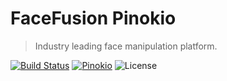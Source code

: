 FaceFusion Pinokio
==================

> Industry leading face manipulation platform.

[![Build Status](https://img.shields.io/github/actions/workflow/status/facefusion/facefusion-pinokio/ci.yml.svg?branch=master)](https://github.com/facefusion/facefusion-pinokio/actions?query=workflow:ci)
[![Pinokio](https://img.shields.io/badge/install-pinokio-blue.svg)](https://pinokio.computer/item?uri=https://github.com/facefusion/facefusion-pinokio)
![License](https://img.shields.io/badge/license-OpenRAIL--S-green)
